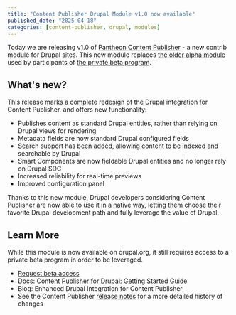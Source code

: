```yaml
---
title: "Content Publisher Drupal Module v1.0 now available"
published_date: "2025-04-18"
categories: [content-publisher, drupal, modules]
---
```

Today we are releasing v1.0 of [Pantheon Content Publisher](https://www.drupal.org/project/pantheon_content_publisher) - a new contrib module for Drupal sites. This new module replaces [the older alpha module](https://github.com/pantheon-systems/pcc-drupal-module) used by participants of [the private beta program](https://pantheon.io/platform/content-publisher?_gl=1*pi6niv*_gcl_au*Mjc4NDY3NTIzLjE3NDQ4OTk4NDY.*_ga*ODM4NjY0NDYwLjE3NDQ4OTk4NDc.*_ga_CPJLBDH983*MTc0NDkwMzA3OS4yLjEuMTc0NDkwMzEwNi4wLjAuMA..#beta). 

## What's new?

This release marks a complete redesign of the Drupal integration for Content Publisher, and offers new functionality: 

* Publishes content as standard Drupal entities, rather than relying on Drupal views for rendering
* Metadata fields are now standard Drupal configured fields
* Search support has been added, allowing content to be indexed and searchable by Drupal 
* Smart Components are now fieldable Drupal entities and no longer rely on Drupal SDC
* Increased reliability for real-time previews
* Improved configuration panel 

Thanks to this new module, Drupal developers considering Content Publisher are now able to use it in a native way, letting them choose their favorite Drupal development path and fully leverage the value of Drupal. 

## Learn More
While this module is now available on drupal.org, it still requires access to a private beta program in order to be leveraged. 

* [Request beta access](https://pantheon.io/platform/content-publisher?_gl=1*pi6niv*_gcl_au*Mjc4NDY3NTIzLjE3NDQ4OTk4NDY.*_ga*ODM4NjY0NDYwLjE3NDQ4OTk4NDc.*_ga_CPJLBDH983*MTc0NDkwMzA3OS4yLjEuMTc0NDkwMzEwNi4wLjAuMA..#beta)
* Docs: [Content Publisher for Drupal: Getting Started Guide](https://docs.content.pantheon.io/pantheon-content-publisher-for-drupal)
* Blog: Enhanced Drupal Integration for Content Publisher
* See the Content Publisher [release notes](https://docs.content.pantheon.io/release-notes) for a more detailed history of changes 